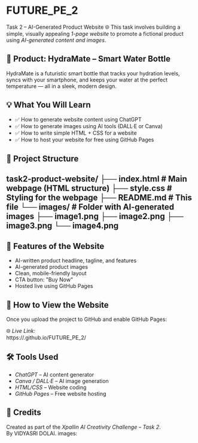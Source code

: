 # FUTURE_PE_2
 Task 2 – AI-Generated Product Website 🌐
This task involves building a simple, visually appealing *1-page website* to promote a fictional product using *AI-generated content and images*.
## 📌 Product: HydraMate – Smart Water Bottle
HydraMate is a futuristic smart bottle that tracks your hydration levels, syncs with your smartphone, and keeps your water at the perfect temperature — all in a sleek, modern design.

## 💡 What You Will Learn

- ✅ How to generate website content using ChatGPT
- ✅ How to generate images using AI tools (DALL·E or Canva)
- ✅ How to write simple HTML + CSS for a website
- ✅ How to host your website for free using GitHub Pages

## 📁 Project Structure

task2-product-website/ ├── index.html          # Main webpage (HTML structure) ├── style.css           # Styling for the webpage ├── README.md           # This file └── images/             # Folder with AI-generated images ├── image1.png ├── image2.png ├── image3.png └── image4.png
---

## 🌟 Features of the Website

- AI-written product headline, tagline, and features
- AI-generated product images
- Clean, mobile-friendly layout
- CTA button: "Buy Now"
- Hosted live using GitHub Pages
## 🚀 How to View the Website

Once you upload the project to GitHub and enable GitHub Pages:

🌐 *Live Link:*  
https://.github.io/FUTURE_PE_2/

## 🛠️ Tools Used

- *ChatGPT* – AI content generator
- *Canva / DALL·E* – AI image generation
- *HTML/CSS* – Website coding
- *GitHub Pages* – Free website hosting

## 🧠 Credits
Created as part of the *Xpallin AI Creativity Challenge – Task 2*.  
By VIDYASRI DOLAI.
images:
